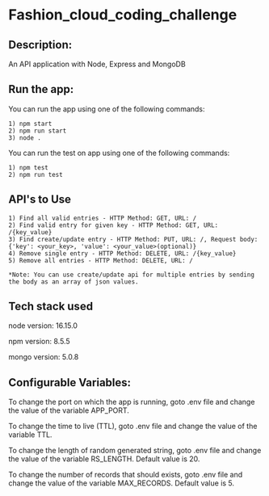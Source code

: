 # Fashion_cloud_coding_challenge
Description:
-------------------------------------------------
An API application with Node, Express and MongoDB

Run the app:
-------------------------------------------------------
You can run the app using one of the following commands:

    1) npm start
    2) npm run start
    3) node .

You can run the test on app using one of the following commands:

    1) npm test
    2) npm run test

API's to Use
-----------------------------

    1) Find all valid entries - HTTP Method: GET, URL: /
    2) Find valid entry for given key - HTTP Method: GET, URL: /{key_value}
    3) Find create/update entry - HTTP Method: PUT, URL: /, Request body: {'key': <your_key>, 'value': <your_value>(optional)}
    4) Remove single entry - HTTP Method: DELETE, URL: /{key_value}
    5) Remove all entries - HTTP Method: DELETE, URL: /

    *Note: You can use create/update api for multiple entries by sending the body as an array of json values.

Tech stack used
-----------------------------
node version: 16.15.0

npm version: 8.5.5

mongo version: 5.0.8

Configurable Variables:
----------------------------------

To change the port on which the app is running, goto .env file and change the value of the variable APP_PORT.

To change the time to live (TTL), goto .env file and change the value of the variable TTL.

To change the length of random generated string, goto .env file and change the value of the variable RS_LENGTH. Default value is 20.

To change the number of records that should exists, goto .env file and change the value of the variable MAX_RECORDS. Default value is 5.
